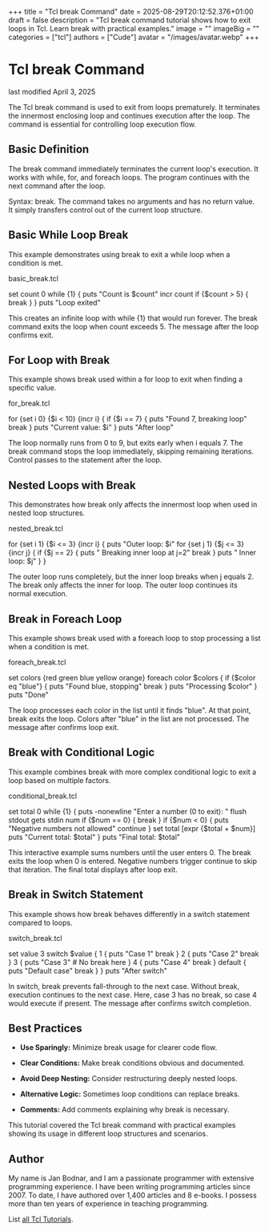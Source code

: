 +++
title = "Tcl break Command"
date = 2025-08-29T20:12:52.376+01:00
draft = false
description = "Tcl break command tutorial shows how to exit loops in Tcl. Learn break with practical examples."
image = ""
imageBig = ""
categories = ["tcl"]
authors = ["Cude"]
avatar = "/images/avatar.webp"
+++

# Tcl break Command

last modified April 3, 2025

The Tcl break command is used to exit from loops prematurely. It
terminates the innermost enclosing loop and continues execution after the loop.
The command is essential for controlling loop execution flow.

## Basic Definition

The break command immediately terminates the current loop's
execution. It works with while, for, and foreach
loops. The program continues with the next command after the loop.

Syntax: break. The command takes no arguments and has no return
value. It simply transfers control out of the current loop structure.

## Basic While Loop Break

This example demonstrates using break to exit a while
loop when a condition is met.

basic_break.tcl
  

set count 0
while {1} {
    puts "Count is $count"
    incr count
    if {$count &gt; 5} {
        break
    }
}
puts "Loop exited"

This creates an infinite loop with while {1} that would run forever.
The break command exits the loop when count exceeds 5. The message
after the loop confirms exit.

## For Loop with Break

This example shows break used within a for loop to
exit when finding a specific value.

for_break.tcl
  

for {set i 0} {$i &lt; 10} {incr i} {
    if {$i == 7} {
        puts "Found 7, breaking loop"
        break
    }
    puts "Current value: $i"
}
puts "After loop"

The loop normally runs from 0 to 9, but exits early when i equals 7. The
break command stops the loop immediately, skipping remaining
iterations. Control passes to the statement after the loop.

## Nested Loops with Break

This demonstrates how break only affects the innermost loop when
used in nested loop structures.

nested_break.tcl
  

for {set i 1} {$i &lt;= 3} {incr i} {
    puts "Outer loop: $i"
    for {set j 1} {$j &lt;= 3} {incr j} {
        if {$j == 2} {
            puts "  Breaking inner loop at j=2"
            break
        }
        puts "  Inner loop: $j"
    }
}

The outer loop runs completely, but the inner loop breaks when j equals 2.
The break only affects the inner for loop. The outer
loop continues its normal execution.

## Break in Foreach Loop

This example shows break used with a foreach loop to
stop processing a list when a condition is met.

foreach_break.tcl
  

set colors {red green blue yellow orange}
foreach color $colors {
    if {$color eq "blue"} {
        puts "Found blue, stopping"
        break
    }
    puts "Processing $color"
}
puts "Done"

The loop processes each color in the list until it finds "blue". At that point,
break exits the loop. Colors after "blue" in the list are not
processed. The message after confirms loop exit.

## Break with Conditional Logic

This example combines break with more complex conditional logic to
exit a loop based on multiple factors.

conditional_break.tcl
  

set total 0
while {1} {
    puts -nonewline "Enter a number (0 to exit): "
    flush stdout
    gets stdin num
    if {$num == 0} {
        break
    }
    if {$num &lt; 0} {
        puts "Negative numbers not allowed"
        continue
    }
    set total [expr {$total + $num}]
    puts "Current total: $total"
}
puts "Final total: $total"

This interactive example sums numbers until the user enters 0. The break
exits the loop when 0 is entered. Negative numbers trigger continue
to skip that iteration. The final total displays after loop exit.

## Break in Switch Statement

This example shows how break behaves differently in a switch
statement compared to loops.

switch_break.tcl
  

set value 3
switch $value {
    1 {
        puts "Case 1"
        break
    }
    2 {
        puts "Case 2"
        break
    }
    3 {
        puts "Case 3"
        # No break here
    }
    4 {
        puts "Case 4"
        break
    }
    default {
        puts "Default case"
        break
    }
}
puts "After switch"

In switch, break prevents fall-through to the next
case. Without break, execution continues to the next case. Here,
case 3 has no break, so case 4 would execute if present. The
message after confirms switch completion.

## Best Practices

- **Use Sparingly:** Minimize break usage for clearer code flow.

- **Clear Conditions:** Make break conditions obvious and documented.

- **Avoid Deep Nesting:** Consider restructuring deeply nested loops.

- **Alternative Logic:** Sometimes loop conditions can replace breaks.

- **Comments:** Add comments explaining why break is necessary.

 

This tutorial covered the Tcl break command with practical
examples showing its usage in different loop structures and scenarios.

## Author

My name is Jan Bodnar, and I am a passionate programmer with extensive
programming experience. I have been writing programming articles since 2007.
To date, I have authored over 1,400 articles and 8 e-books. I possess more
than ten years of experience in teaching programming.

List [all Tcl Tutorials](/tcl/).